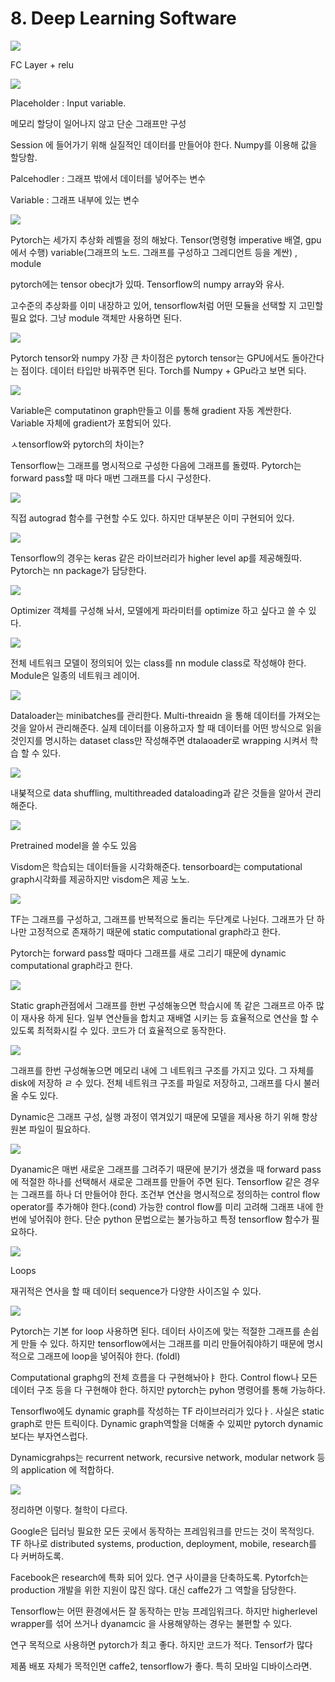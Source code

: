 # 8. Deep Learning Software

![](../.gitbook/assets/image%20%28179%29.png)

FC Layer + relu

![](../.gitbook/assets/image%20%28198%29.png)

Placeholder : Input variable.

메모리 할당이 일어나지 않고 단순 그래프만 구성

Session 에 들어가기 위해 실질적인 데이터를 만들어야 한다. Numpy를 이용해 값을 할당함.

Palcehodler : 그래프 밖에서 데이터를 넣어주는 변수

Variable : 그래프 내부에 있는 변수

![](../.gitbook/assets/image%20%28171%29.png)

Pytorch는 세가지 추상화 레벨을 정의 해놨다. Tensor\(명령형 imperative 배열, gpu에서 수행\) variable\(그래프의 노드. 그래프를 구성하고 그레디언트 등을 계싼\) , module

pytorch에는 tensor obecjt가 있따. Tensorflow의 numpy array와 유사.

고수준의 추상화를 이미 내장하고 있어, tensorflow처럼 어떤 모듈을 선택할 지 고민할 필요 없다. 그냥 module 객체만 사용하면 된다.

![](../.gitbook/assets/image%20%28122%29.png)

Pytorch tensor와 numpy 가장 큰 차이점은 pytorch tensor는 GPU에서도 돌아간다는 점이다. 데이터 타입만 바꿔주면 된다. Torch를 Numpy + GPu라고 보면 되다.

![](../.gitbook/assets/image%20%28201%29.png)

Variable은 computatinon graph만들고 이를 통해 gradient 자동 계싼한다. Variable 자체에 gradient가 포함되어 있다.

ㅅtensorflow와 pytorch의 차이는?

Tensorflow는 그래프를 명시적으로 구성한 다음에 그래프를 돌렸따. Pytorch는 forward pass할 때 마다 매번 그래프를 다시 구성한다.

![](../.gitbook/assets/image%20%28114%29.png)

직접 autograd 함수를 구현할 수도 있다. 하지만 대부분은 이미 구현되어 있다.

![](../.gitbook/assets/image%20%2888%29.png)

Tensorflow의 경우는 keras 같은 라이브러리가 higher level ap를 제공해줬따. Pytorch는 nn package가 담당한다.

![](../.gitbook/assets/image%20%28159%29.png)

Optimizer 객체를 구성해 놔서, 모델에게 파라미터를 optimize 하고 싶다고 쓸 수 있다.

![](../.gitbook/assets/image%20%28185%29.png)

전체 네트워크 모델이 정의되어 있는 class를 nn module class로 작성해야 한다.  Module은 일종의 네트워크 레이어.

![](../.gitbook/assets/image%20%28279%29.png)

Dataloader는 minibatches를 관리한다. Multi-threaidn 을 통해 데이터를 가져오는 것을 알아서 관리해준다. 실제 데이터를 이용하고자 할 때 데이터를 어떤 방식으로 읽을 것인지를 명시하는 dataset class만 작성해주면 dtalaoader로 wrapping 시켜서 학습 할 수 있다.

![](../.gitbook/assets/image%20%28140%29.png)

내붖적으로 data shuffling, multithreaded dataloading과 같은 것들을 알아서 관리해준다.

![](../.gitbook/assets/image%20%2864%29.png)

Pretrained model을 쓸 수도 있음

Visdom은 학습되는 데이터들을 시각화해준다. tensorboard는 computational graph시각화를 제공하지만 visdom은 제공 노노.

![](../.gitbook/assets/image%20%28194%29.png)

TF는 그래프를 구성하고, 그래프를 반복적으로 돌리는 두단계로 나뉜다. 그래프가 단 하나만 고정적으로 존재하기 때문에 static computational graph라고 한다.

Pytorch는 forward pass할 때마다 그래프를 새로 그리기 때문에 dynamic computational graph라고 한다.

![](../.gitbook/assets/image%20%28189%29.png)

Static graph관점에서 그래프를 한번 구성해놓으면 학습시에 똑 같은 그래프르 아주 많이 재사용 하게 된다. 일부 연산들을 합치고 재배열 시키는 등 효율적으로 연산을 할 수 있도록 최적화시킬 수 있다.  코드가 더 효율적으로 동작한다.

![](../.gitbook/assets/image%20%2813%29.png)

그래프를 한번 구성해놓으면 메모리 내에 그 네트워크 구조를 가지고 있다. 그 자체를 disk에 저장하 ㄹ 수 있다. 전체 네트워크 구조를 파일로 저장하고, 그래프를 다시 불러올 수도 있다.

Dynamic은 그래프 구성, 실행 과정이 엮겨있기 때문에 모델을 제사용 하기 위해 항상 원본 파일이 필요하다.

![](../.gitbook/assets/image%20%28241%29.png)

Dyanamic은 매번 새로운 그래프를 그려주기 때문에 분기가 생겼을 때 forward pass에 적절한 하나를 선택해서 새로운 그래프를 만들어 주면 된다. Tensorflow 같은 경우는 그래프를 하나 더 만들어야 한다. 조건부 연산을 명시적으로 정의하는 control flow operator를 추가해야 한다.\(cond\) 가능한 control flow를 미리 고려해 그래프 내에 한번에 넣어줘야 한다.  단순 python 문법으로는 불가능하고 특정 tensorflow 함수가 필요하다.

![](../.gitbook/assets/image%20%28118%29.png)

Loops

재귀적은 연사을 할 때 데이터 sequence가 다양한 사이즈일 수 있다.

![](../.gitbook/assets/image%20%28196%29.png)

Pytorch는 기본 for loop 사용하면 된다. 데이터 사이즈에 맞는 적절한 그래프를 손쉽게 만들 수 있다. 하지만 tensorflow에서는 그래프를 미리 만들어줘야하기 때문에 명시적으로 그래프에 loop을 넣어줘야 한다. \(foldl\)

Computational graphg의 전체 흐름을 다 구현해놔아ㅑ 한다. Control flow나 모든 데이터 구조 등을 다 구현해야 한다. 하지만 pytorch는 pyhon 명령어를 통해 가능하다.

Tensorflwo에도 dynamic graph를 작성하는 TF 라이브러리가 있다ㅏ.  사실은 static graph로 만든 트릭이다. Dynamic graph역할을 더해줄 수 있찌만 pytorch dynamic 보다는 부자연스럽다.

Dynamicgrahps는 recurrent network, recursive network, modular network 등의 application 에 적합하다.

![](../.gitbook/assets/image%20%28256%29.png)

정리하면 이렇다. 철학이 다르다.

Google은 딥러닝 필요한 모든 곳에서 동작하는 프레임워크를 만드는 것이 목적잉다. TF 하나로 distributed systems, production, deployment, mobile, research를 다 커버하도록.

Facebook은 research에 특화 되어 있다. 연구 사이클을 단축하도록. Pytorfch는 production 개발을 위한 지원이 많진 않다. 대신 caffe2가 그 역할을 담당한다.

Tensorflow는 어떤 환경에서든 잘 동작하는 만능 프레임워크다. 하지만 higherlevel wrapper를 섞어 쓰거나 dyanamcic 을 사용해얗하는 경우는 불편할 수 있다.

연구 목적으로 사용하면 pytorch가 최고 좋다. 하지만 코드가 적다. Tensorf가 많다

제품 배포 자체가 목적인면 caffe2, tensorflow가 좋다. 특히 모바일 디바이스라면.

